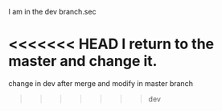 I am in the dev branch.sec

<<<<<<< HEAD
I return to the master and change it.
=======
change in dev after merge and modify in master branch
>>>>>>> dev
